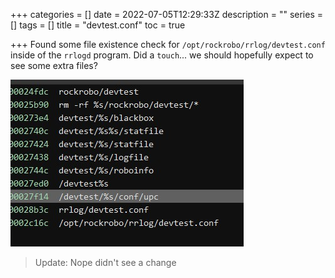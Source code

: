 +++
categories = []
date = 2022-07-05T12:29:33Z
description = ""
series = []
tags = []
title = "devtest.conf"
toc = true

+++
Found some file existence check for `/opt/rockrobo/rrlog/devtest.conf` inside of the `rrlogd` program. Did a `touch`... we should hopefully expect to see some extra files?

![](/uploads/20220705-snipaste_2022-07-05_22-26-06.jpg)

> Update: Nope didn't see a change